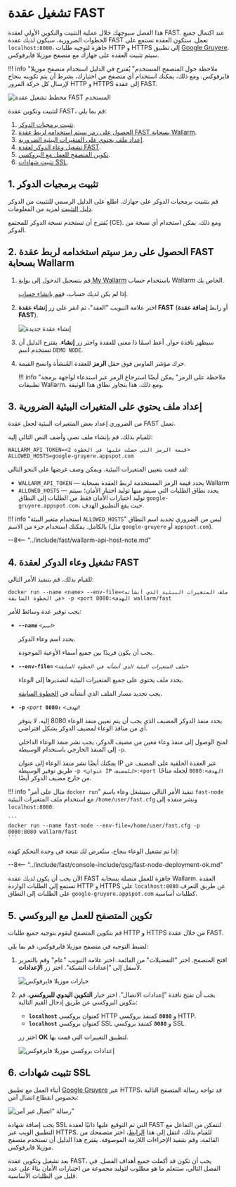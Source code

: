 [img-qsg-deployment-scheme]:    ../../images/fast/qsg/en/deployment/5-qsg-fast-inst-scheme.png
[img-fast-create-node]:         ../../images/fast/qsg/common/deployment/6-qsg-fast-inst-create-node.png   
[img-firefox-options]:          ../../images/fast/qsg/common/deployment/9-qsg-fast-inst-ff-options-window.png
[img-firefox-proxy-options]:    ../../images/fast/qsg/common/deployment/10-qsg-fast-inst-ff-proxy-options.png
[img-insecure-connection]:      ../../images/fast/qsg/common/deployment/11-qsg-fast-inst-untrusted-cert.png

[link-https-google-gruyere]:    https://google-gruyere.appspot.com
[link-docker-docs]:             https://docs.docker.com/
[link-wl-fast-trial]:           https://fast.wallarm.com/signup
[link-wl-console]:              https://us1.my.wallarm.com
[link-ssl-installation]:        ../ssl/intro.md

[wl-cloud-list]:    ../cloud-list.md
      
[anchor1]:  #1-install-the-docker-software              
[anchor2]:  #2-obtain-a-token-that-will-be-used-to-connect-your-fast-node-to-the-wallarm-cloud
[anchor3]:  #3-prepare-a-file-containing-the-necessary-environment-variables 
[anchor4]:  #4-deploy-the-fast-node-docker-container 
[anchor5]:  #5-configure-the-browser-to-work-with-the-proxy
[anchor6]:  #6-install-ssl-certificates 
    
# تشغيل عقدة FAST

هذا الفصل سيوجهك خلال عملية التثبيت والتكوين الأولي لعقدة FAST. عند اكتمال جميع الخطوات الضرورية، سيكون لديك عقدة FAST تعمل. ستكون العقدة تستمع على `localhost:8080`، جاهزة لتوجيه طلبات HTTP و HTTPS إلى تطبيق [Google Gruyere][link-https-google-gruyere]. سيتم تثبيت العقدة على جهازك مع متصفح موزيلا فايرفوكس.
    
!!! info "ملاحظة حول المتصفح المستخدم"
    يُقترح في الدليل استخدام متصفح موزيلا فايرفوكس. ومع ذلك، يمكنك استخدام أي متصفح من اختيارك، بشرط أن يتم تكوينه بنجاح لإرسال كل حركة المرور HTTP و HTTPS إلى عقدة FAST.

![مخطط تشغيل عقدة FAST المستخدم][img-qsg-deployment-scheme]    
    
لتثبيت وتكوين عقدة FAST، قم بما يلي:

1.  [تثبيت برمجيات الدوكر][anchor1].
2.  [الحصول على رمز سيتم استخدامه لربط عقدة FAST بسحابة Wallarm][anchor2].
3.  [إعداد ملف يحتوي على المتغيرات البيئية الضرورية][anchor3].
4.  [تشغيل وعاء الدوكر لعقدة FAST][anchor4].
5.  [تكوين المتصفح للعمل مع البروكسي][anchor5].
6.  [تثبيت شهادات SSL][anchor6].
            
##  1.  تثبيت برمجيات الدوكر 

قم بتثبيت برمجيات الدوكر على جهازك. اطلع على الدليل الرسمي للتثبيت من الدوكر [دليل التثبيت][link-docker-docs] لمزيد من المعلومات.

يُقترح أن تستخدم نسخة الدوكر للمجتمع (CE). ومع ذلك، يمكن استخدام أي نسخة من الدوكر.
    
    
##  2.  الحصول على رمز سيتم استخدامه لربط عقدة FAST بسحابة Wallarm

1.  قم بتسجيل الدخول إلى [بوابة My Wallarm][link-wl-console] باستخدام حساب Wallarm الخاص بك.

    إذا لم يكن لديك حساب، ف[قم بإنشاء حساب][link-wl-fast-trial].

2.  اختر علامة التبويب "العقد"، ثم انقر على زر **إنشاء عقدة FAST** (أو رابط **إضافة عقدة FAST**).

    ![إنشاء عقدة جديدة][img-fast-create-node]

3.  سيظهر نافذة حوار. أعط اسمًا ذا معنى للعقدة واختر زر **إنشاء**. يقترح الدليل أن تستخدم اسم `DEMO NODE`.
    
4.  حرك مؤشر الماوس فوق حقل **الرمز** للعقدة المُنشأة وانسخ القيمة.

    !!! info "ملاحظة على الرمز"
        يمكن أيضًا استرجاع الرمز عبر استدعاء لواجهة برمجة تطبيقات Wallarm. ومع ذلك، هذا يتجاوز نطاق هذا الوثيقة.
        
##  3.  إعداد ملف يحتوي على المتغيرات البيئية الضرورية 

من الضروري إعداد بعض المتغيرات البيئية لجعل عقدة FAST تعمل.

للقيام بذلك، قم بإنشاء ملف نصي وأضف النص التالي إليه:

```
WALLARM_API_TOKEN=<قيمة الرمز التي حصلت عليها في الخطوة 2>
ALLOWED_HOSTS=google-gruyere.appspot.com
```

لقد قمت بتعيين المتغيرات البيئية. ويمكن وصف غرضها على النحو التالي:
* `WALLARM_API_TOKEN` — يحدد قيمة الرمز المستخدمة لربط العقدة بسحابة Wallarm
* `ALLOWED_HOSTS` — يحدد نطاق الطلبات التي سيتم منها توليد اختبار الأمان؛ سيتم توليد اختبارات الأمان فقط من الطلبات إلى النطاق `google-gruyere.appspot.com`، حيث يقع التطبيق الهدف.
    
!!! info "استخدام متغير البيئة `ALLOWED_HOSTS`"
    ليس من الضروري تحديد اسم النطاق بالكامل. يمكنك استخدام جزء من الاسم (مثل `google-gruyere` أو `appspot.com`).

--8<-- "../include/fast/wallarm-api-host-note.md"
   
##  4.  تشغيل وعاء الدوكر لعقدة FAST

للقيام بذلك، قم بتنفيذ الأمر التالي:

```
docker run --name <name> --env-file=<ملف المتغيرات البيئية الذي أنشأته في الخطوة السابقة> -p <port الهدف>:8080 wallarm/fast
```

يجب توفير عدة وسائط للأمر:
    
* **`--name`** *`<اسم>`*
        
    يحدد اسم وعاء الدوكر.
    
    يجب أن يكون فريدًا بين جميع أسماء الأوعية الموجودة.
    
* **`--env-file=`** *`<ملف المتغيرات البيئية الذي أنشأته في الخطوة السابقة>`*
    
    يحدد ملف يحتوي على جميع المتغيرات البيئية لتصديرها إلى الوعاء.
    
    يجب تحديد مسار الملف الذي أنشأته في [الخطوة السابقة][anchor3].

* **`-p`** *`<port الهدف>`* **`:8080`**
    
    يحدد منفذ الدوكر المضيف الذي يجب أن يتم تعيين منفذ الوعاء 8080 إليه. لا يتوفر أي من منافذ الوعاء لمضيف الدوكر بشكل افتراضي. 
    
    لمنح الوصول إلى منفذ وعاء معين من مضيف الدوكر، يجب نشر منفذ الوعاء الداخلي إلى المنفذ الخارجي باستخدام الوسيطة `-p`. 
    
    يمكنك أيضًا نشر منفذ الوعاء إلى عنوان IP غير العقدة الحلقية على المضيف عن طريق توفير الوسيطة `-p <عنوان IP للمضيف>:<port الهدف>:8080` لجعله متاحًا من خارج مضيف الدوكر أيضًا.        

!!! info "مثال على أمر `docker run`"
    تنفيذ الأمر التالي سيشغل وعاء باسم `fast-node` مع استخدام ملف المتغيرات البيئية `/home/user/fast.cfg` ونشر منفذه إلى `localhost:8080`:

    ```
    docker run --name fast-node --env-file=/home/user/fast.cfg -p 8080:8080 wallarm/fast
    ```

إذا تم تشغيل الوعاء بنجاح، ستُعرض لك نتيجة في وحدة التحكم كهذه:

--8<-- "../include/fast/console-include/qsg/fast-node-deployment-ok.md"

الآن يجب أن يكون لديك عقدة FAST جاهزة للعمل متصلة بسحابة Wallarm. العقدة تستمع إلى الطلبات الواردة HTTP و HTTPS على `localhost:8080` عن طريق التعرف على الطلبات إلى النطاق `google-gruyere.appspot.com` كطلبات أساسية.
    
    
##  5.  تكوين المتصفح للعمل مع البروكسي

قم بتكوين المتصفح ليقوم بتوجيه جميع طلبات HTTP و HTTPS من خلال عقدة FAST. 

لضبط التوجيه في متصفح موزيلا فايرفوكس، قم بما يلي:

1.  افتح المتصفح. اختر "التفضيلات" من القائمة. اختر علامة التبويب "عام" وقم بالتمرير لأسفل إلى "إعدادات الشبكة". اختر زر **الإعدادات**.

    ![خيارات موزيلا فايرفوكس][img-firefox-options]

2.  يجب أن تفتح نافذة "إعدادات الاتصال". اختر خيار **التكوين اليدوي للبروكسي**. قم بتكوين البروكسي عن طريق إدخال القيم التالية:

    * **`localhost`** كعنوان بروكسي HTTP و **`8080`** كمنفذ بروكسي HTTP. 
    * **`localhost`** كعنوان بروكسي SSL و **`8080`** كمنفذ بروكسي SSL.
        
    اختر زر **ОК** لتطبيق التغييرات التي قمت بها.

    ![إعدادات بروكسي موزيلا فايرفوكس][img-firefox-proxy-options]
    
    
##  6.  تثبيت شهادات SSL

أثناء العمل مع تطبيق [Google Gruyere][link-https-google-gruyere] عبر HTTPS، قد تواجه رسالة المتصفح التالية بخصوص انقطاع اتصال آمن:

![رسالة “اتصال غير آمن”][img-insecure-connection]

يجب إضافة شهادة SSL التي تم التوقيع عليها ذاتيًا لعقدة FAST لتتمكن من التفاعل مع التطبيق الويب عبر HTTPS. للقيام بذلك، انتقل إلى هذا [الرابط][link-ssl-installation]، اختر متصفحك من القائمة، وقم بتنفيذ الإجراءات اللازمة الموصوفة. يقترح هذا الدليل أن تستخدم متصفح موزيلا فايرفوكس.
        
بعد تشغيل وتكوين عقدة FAST، يجب أن تكون قد أكملت جميع أهداف الفصل. في الفصل التالي، ستتعلم ما هو مطلوب لتوليد مجموعة من اختبارات الأمان بناءً على عدد قليل من الطلبات الأساسية.